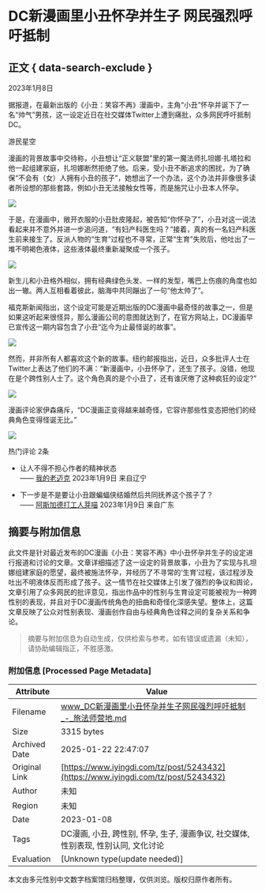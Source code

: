 # DC新漫画里小丑怀孕并生子 网民强烈呼吁抵制

## 正文 { data-search-exclude }


2023年1月8日

据报道，在最新出版的《小丑：笑容不再》漫画中，主角“小丑”怀孕并诞下了一名“帅气”男孩，这一设定近日在社交媒体Twitter上遭到痛批，众多网民呼吁抵制DC。

游民星空

漫画的背景故事中交待称，小丑想让“正义联盟”里的第一魔法师扎坦娜·扎塔拉和他一起组建家庭，扎坦娜断然拒绝了他。后来，受小丑不断追求的困扰，为了确保“不会有（女）人拥有小丑的孩子”，她想出了一个办法，这个办法并非像很多读者所设想的那些套路，例如小丑无法接触女性等，而是施咒让小丑本人怀孕。

![](https://pic.iyingdi.com/post/content/2023/01/09/11366627/f5884365-8e73-4269-911b-4e2403938710.jpg?imageMogr2/format/jpg|imageMogr2/quality/70)

于是，在漫画中，敞开衣服的小丑肚皮隆起，被告知“你怀孕了”，小丑对这一说法看起来并不意外并进一步追问道，“有妇产科医生吗？”接着，真的有一名妇产科医生前来接生了。反派人物的“生育”过程也不寻常，正常“生育”失败后，他吐出了一堆不明褐色液体，这些液体最终重新凝聚成一个孩子。

![](https://pic.iyingdi.com/post/content/2023/01/09/11366627/707b6c29-4f0e-40e7-bf54-acd547432b79.jpg?imageMogr2/format/jpg|imageMogr2/quality/70)

新生儿和小丑格外相似，拥有经典绿色头发、一样的发型，嘴巴上伤痕的角度也如出一辙。两人互相看着彼此，脑海中共同蹦出了一句“他太帅了”。

福克斯新闻指出，这个设定可能是近期出版的DC漫画中最奇怪的故事之一，但是如果这听起来很怪异，那么漫画公司的意图就达到了，在官方网站上，DC漫画早已宣传这一期内容包含了小丑“迄今为止最怪诞的故事”。

![](https://pic.iyingdi.com/post/content/2023/01/09/11366627/a273a70a-5cd6-4200-a61c-7fcb1a7bf545.jpg?imageMogr2/format/jpg|imageMogr2/quality/70)

然而，并非所有人都喜欢这个新的故事。纽约邮报指出，近日，众多批评人士在Twitter上表达了他们的不满：“新漫画中，小丑怀孕了，还生了孩子。没错，他现在是个跨性别人士了。这个角色真的是个小丑了，还有谁厌倦了这种疯狂的设定?”

![](https://pic.iyingdi.com/post/content/2023/01/09/11366627/dfc5e094-40ac-41b1-91ed-ef5c2424138d.jpg?imageMogr2/format/jpg|imageMogr2/quality/70)

漫画评论家伊森痛斥，“DC漫画正变得越来越奇怪，它容许那些性变态把他们的经典角色变得怪诞无比。”

![](https://pic.iyingdi.com/post/content/2023/01/09/11366627/7ee4ff4f-c51f-4640-b170-fe83517f6166.jpg?imageMogr2/format/jpg|imageMogr2/quality/70)

热门评论 2条

- 让人不得不担心作者的精神状态  
  —— [我的老迈克](https://wspic.iyingdi.cn/user_item/border/ia_100000025.png) 2023年1月9日 来自辽宁

- 下一步是不是要让小丑跟蝙蝠侠结婚然后共同抚养这个孩子了？  
  —— [阿斯加德打工人芽喵](https://wspic.iyingdi.cn/user_item/border/ia_100000025.png) 2023年1月9日 来自广东
<!-- tcd_original_link https://www.iyingdi.com/tz/post/5243432 -->


## 摘要与附加信息

<!-- tcd_abstract -->
此文件是针对最近发布的DC漫画《小丑：笑容不再》中小丑怀孕并生子的设定进行报道和讨论的文章。文章详细描述了这一设定的背景故事，小丑为了实现与扎坦娜组建家庭的愿望，最终被施法怀孕，并经历了不寻常的‘生育’过程，该过程涉及吐出不明液体反而形成了孩子。这一情节在社交媒体上引发了强烈的争议和舆论，文章引用了众多网民的批评意见，指出作品中的性别与生育设定可能被视为一种跨性别的表现，并且对于DC漫画传统角色的扭曲和奇怪化深感失望。整体上，这篇文章反映了公众对性别表现、漫画创作自由与经典角色诠释之间的复杂关系和争论。
<!-- tcd_abstract_end -->

> 摘要与附加信息为自动生成，仅供检索与参考。如有错误或遗漏（未知），请协助编辑指正，不胜感激。

### 附加信息 [Processed Page Metadata]

| Attribute       | Value                                  |
|-----------------|----------------------------------------|
| Filename        | www_DC新漫画里小丑怀孕并生子网民强烈呼吁抵制_-_旅法师营地.md                             |
| Size            | 3315 bytes                           |
| Archived Date   | 2025-01-22 22:47:07                             |
| Original Link   | [https://www.iyingdi.com/tz/post/5243432](https://www.iyingdi.com/tz/post/5243432)                       |
| Author          | 未知                               |
| Region          | 未知                               |
| Date            | 2023-01-08                                 |
| Tags            | DC漫画, 小丑, 跨性别, 怀孕, 生子, 漫画争议, 社交媒体, 性别表现, 性别认同, 文化讨论                                 |
| Evaluation            | [Unknown type(update needed)]                                 |
<!-- tcd_table_end -->

本文由多元性别中文数字档案馆归档整理，仅供浏览。版权归原作者所有。
